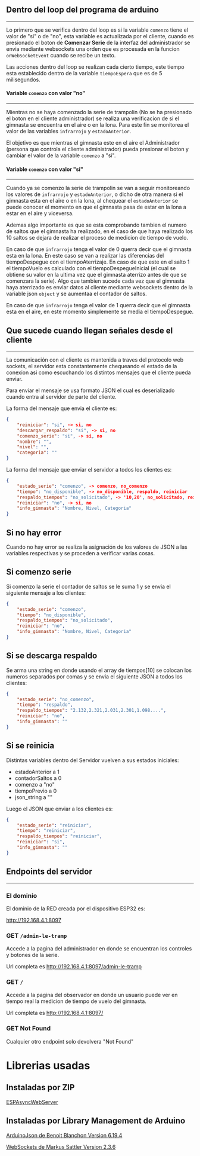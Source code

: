 ## Dentro del loop del programa de arduino
---
Lo primero que se verifica dentro del loop es si la variable ```comenzo``` tiene el valor de "si" o de "no", esta variable es actualizada por el cliente, cuando es presionado el boton de **Comenzar Serie** de la interfaz del administrador se envia mediante websockets una orden que es procesada en la funcion ```onWebSocketEvent``` cuando se recibe un texto.


Las acciones dentro del loop se realizan cada cierto tiempo, este tiempo esta establecido dentro de la variable ```tiempoEspera``` que es de 5 milisegundos.


#### Variable ```comenzo``` con valor "no"
---
Mientras no se haya comenzado la serie de trampolin (No se ha presionado el boton en el cliente administrador) se realiza una verificacion de si el gimnasta se encuentra en el aire o en la lona. Para este fin se monitorea el valor de las variables ```infrarrojo``` y ```estadoAnterior```.

El objetivo es que mientras el gimnasta este en el aire el Administrador (persona que controla el cliente administrador) pueda presionar el boton y cambiar el valor de la variable ```comenzo``` a "si".


#### Variable ```comenzo``` con valor "si"
---
Cuando ya se comenzo la serie de trampolin se van a seguir monitoreando los valores de ```infrarrojo``` y ```estadoAnterior```, o dicho de otra manera si el gimnasta esta en el aire o en la lona, al chequear el ```estadoAnterior``` se puede conocer el momento en que el gimnasta pasa de estar en la lona a estar en el aire y viceversa.

Ademas algo importante es que se esta comprobando tambien el numero de saltos que el gimnasta ha realizado, en el caso de que haya realizado los 10 saltos se dejara de realizar el proceso de medicion de tiempo de vuelo.

En caso de que ```infrarrojo``` tenga el valor de 0 querra decir que el gimnasta esta en la lona. En este caso se van a realizar las diferencias del tiempoDespegue con el tiempoAterrizaje. En caso de que este en el salto 1 el tiempoVuelo es calculado con el tiempoDespegueInicial (el cual se obtiene su valor en la ultima vez que el gimnasta aterrizo antes de que se comenzara la serie). Algo que tambien sucede cada vez que el gimnasta haya aterrizado es enviar datos al cliente mediante websockets dentro de la variable json ```object``` y se aumentaa el contador de saltos.

En caso de que ```infrarrojo``` tenga el valor de 1 querra decir que el gimnasta esta en el aire, en este momento simplemente se media el tiempoDespegue.


## Que sucede cuando llegan señales desde el cliente
---

La comunicación con el cliente es mantenida a traves del protocolo web sockets, el servidor esta constantemente chequeando el estado de la conexion asi como escuchando los distintos mensajes que el cliente pueda enviar.

Para enviar el mensaje se usa formato JSON el cual es deserializado cuando entra al servidor de parte del cliente.

La forma del mensaje que envia el cliente es:

```json
{
    "reiniciar": "si", -> si, no
    "descargar_respaldo": "si", -> si, no
    "comenzo_serie": "si", -> si, no
    "nombre": "",
    "nivel": "",
    "categoria": ""
}
```

La forma del mensaje que enviar el servidor a todos los clientes es:

```json
{
    "estado_serie": "comenzo", -> comenzo, no_comenzo
    "tiempo": "no_disponible", -> no_disponible, respaldo, reiniciar
    "respaldo_tiempos": "no_solicitado", -> '10,20', no_solicitado, reinicar 
    "reiniciar": "no", -> si, no
    "info_gimnasta": "Nombre, Nivel, Categoria"
}
```

## Si no hay error
Cuando no hay error se realiza la asignación de los valores de JSON a las variables respectivas y se proceden a verificar varias cosas.

## Si comenzo serie
Si comenzo la serie el contador de saltos se le suma 1 y se envia el siguiente mensaje a los clientes:

```json
{
    "estado_serie": "comenzo",
    "tiempo": "no_disponible",
    "respaldo_tiempos": "no_solicitado",
    "reiniciar": "no",
    "info_gimnasta": "Nombre, Nivel, Categoria"
}
```

## Si se descarga respaldo
Se arma una string en donde usando el array de tiempos[10] se colocan los numeros separados por comas y se envia el siguiente JSON a todos los clientes:

```json
{
    "estado_serie": "no_comenzo",
    "tiempo": "respaldo",
    "respaldo_tiempos": "2.132,2.321,2.031,2.301,1.098....",
    "reiniciar": "no",
    "info_gimnasta": ""
}
```

## Si se reinicia
Distintas variables dentro del Servidor vuelven a sus estados iniciales:
- estadoAnterior a 1
- contadorSaltos a 0
- comenzo a "no"
- tiempoPrevio a 0
- json_string a ""

Luego el JSON que enviar a los clientes es:

```json
{
    "estado_serie": "reiniciar",
    "tiempo": "reiniciar",
    "respaldo_tiempos": "reiniciar",
    "reiniciar": "si",
    "info_gimnasta": ""
}
```

## Endpoints del servidor
---

### El dominio
El dominio de la RED creada por el dispositivo ESP32 es:

http://192.168.4.1:8097

### GET ```/admin-le-tramp```

Accede a la pagina del administrador en donde se encuentran los controles y botones de la serie.

Url completa es http://192.168.4.1:8097/admin-le-tramp

### GET ```/```

Accede a la pagina del observador en donde un usuario puede ver en tiempo real la medicion de tiempo de vuelo del gimnasta.

Url completa es http://192.168.4.1:8097/
### GET Not Found

Cualquier otro endpoint solo devolvera "Not Found"

# Librerias usadas
## Instaladas por ZIP
[ESPAsyncWebServer](https://github.com/me-no-dev/ESPAsyncWebServer)

## Instaladas por Library Management de Arduino
[ArduinoJson de Benoit Blanchon Version 6.19.4](https://arduinojson.org/)

[WebSockets de Markus Sattler Version 2.3.6](https://github.com/Links2004/arduinoWebSockets)